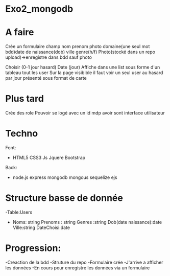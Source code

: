 # Exo2_mongodb

# A faire

Crée un formulaire champ nom prenom photo domaine(une seul mot bdd)date de naissance(dob) ville genre(h/f)
Photo(stocké dans un repo upload)->enregistre dans bdd sauf photo

Choisir (0-1 jour hasard)
Date (jour)
Affiche dans une list sous forme d'un tableau tout les user
Sur la page visibible il faut voir un seul user au hasard par jour présenté sous format de carte

# Plus tard
Crée des role
Pouvoir se logé avec un id mdp avoir sont interface utilisateur

# Techno
Font:
<ul>
<li>
HTML5
CSS3
Js
Jquere
Bootstrap
</li>
</ul>
Back:
<ul>
<li>
node.js
express
mongodb
mongous
sequelize
ejs
</li>
</ul>

# Structure basse de donnée

-Table:Users
<ul>
<li>
Noms: string
Prenoms :  string
Genres :string
Dob(date naissance):date
Ville:string
DateChoisi:date
</li>
</ul>

# Progression:
-Creaction de la bdd
-Struture du repo
-Formulaire crée
-J'arrive a afficher les données
-En cours pour enregistre les données via un formulaire


